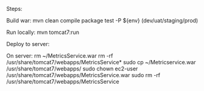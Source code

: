 Steps:

Build war: mvn clean compile package test -P ${env} (dev/uat/staging/prod)

Run locally: mvn tomcat7:run

Deploy to server:

On server:
rm ~/MetricsService.war
rm -rf /usr/share/tomcat7/webapps/MetricsService*
sudo cp ~/Metricservice.war /usr/share/tomcat7/webapps/
sudo chown ec2-user /usr/share/tomcat7/webapps/MetricsService.war
sudo rm -rf /usr/share/tomcat7/webapps/MetricsService